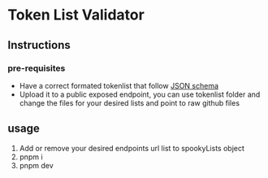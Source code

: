 # Token List Validator

## Instructions

### pre-requisites

* Have a correct formated tokenlist that follow [JSON schema](https://uniswap.org/tokenlist.schema.json)
* Upload it to a public exposed endpoint, you can use tokenlist folder and change the files for your desired lists and point to raw github files



## usage

1. Add or remove your desired endpoints url list to spookyLists object
2. pnpm i
3. pnpm dev

